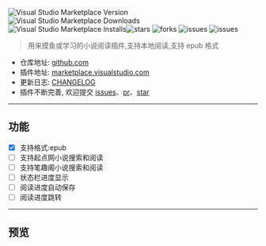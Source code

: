 ![Visual Studio Marketplace Version](https://img.shields.io/visual-studio-marketplace/v/baicie.b-reader) ![Visual Studio Marketplace Downloads](https://img.shields.io/visual-studio-marketplace/d/baicie.b-reader) ![Visual Studio Marketplace Installs](https://img.shields.io/visual-studio-marketplace/i/baicie.b-reader)![stars](https://img.shields.io/github/stars/baicie/b-reader) ![forks](https://img.shields.io/github/forks/baicie/b-reader) ![issues](https://img.shields.io/github/issues/baicie/b-reader) ![issues](https://img.shields.io/github/issues-closed/baicie/b-reader?color=%2347BB22)

> 用来摸鱼或学习的小说阅读插件,支持本地阅读,支持 epub 格式

- 仓库地址: [github.com](https://github.com/baicie/b-reader)
- 插件地址: [marketplace.visualstudio.com](https://marketplace.visualstudio.com/items?itemName=baicie.b-reader)
- 更新日志: [CHANGELOG](https://github.com/baicie/b-reader/blob/master/CHANGELOG.md)
- 插件不断完善, 欢迎提交 [issues](https://github.com/baicie/b-reader/issues)、[pr](https://github.com/baicie/b-reader/pulls)、[star](https://github.com/baicie/b-reader)

---

## 功能

- [x] 支持格式:epub
- [ ] 支持起点网小说搜索和阅读
- [ ] 支持笔趣阁小说搜索和阅读
- [ ] 状态栏进度显示
- [ ] 阅读进度自动保存
- [ ] 阅读进度跳转

---

## 预览

